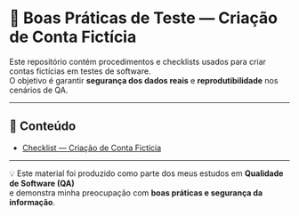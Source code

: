 # 📌 Boas Práticas de Teste — Criação de Conta Fictícia

Este repositório contém procedimentos e checklists usados para criar contas fictícias em testes de software.  
O objetivo é garantir **segurança dos dados reais** e **reprodutibilidade** nos cenários de QA.

---

## 📝 Conteúdo
- [Checklist — Criação de Conta Fictícia](checklist-criacao-conta-teste.md)

---

💡 Este material foi produzido como parte dos meus estudos em **Qualidade de Software (QA)**  
e demonstra minha preocupação com **boas práticas e segurança da informação**.
